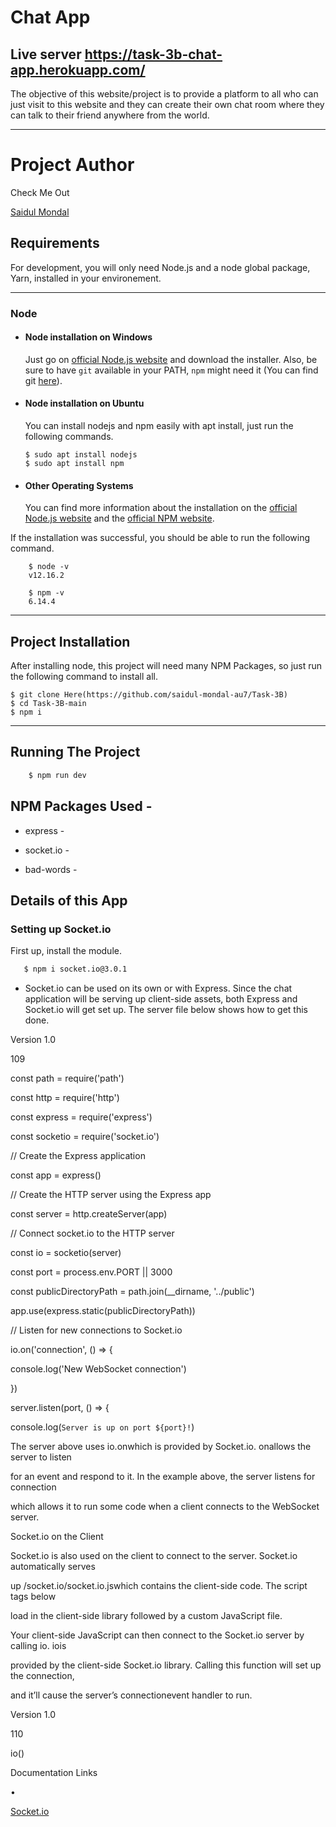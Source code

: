 # Chat App 

## Live server https://task-3b-chat-app.herokuapp.com/

The objective of this website/project is to provide a platform to all who can just visit to this website 
and they can create their own chat room where they can talk to their friend anywhere from the world.

---

# Project Author

Check Me Out

[Saidul Mondal](https://github.com/saidul-mondal-au7)

## Requirements

For development, you will only need Node.js and a node global package, Yarn, installed in your environement.

---

### Node
- #### Node installation on Windows

  Just go on [official Node.js website](https://nodejs.org/) and download the installer.
  Also, be sure to have `git` available in your PATH, `npm` might need it (You can find git [here](https://git-scm.com/)).

- #### Node installation on Ubuntu

  You can install nodejs and npm easily with apt install, just run the following commands.

      $ sudo apt install nodejs
      $ sudo apt install npm

- #### Other Operating Systems
  You can find more information about the installation on the [official Node.js website](https://nodejs.org/) and the [official NPM website](https://npmjs.org/).

If the installation was successful, you should be able to run the following command.

```
    $ node -v
    v12.16.2

    $ npm -v
    6.14.4
```
---

## Project Installation
  After installing node, this project will need many NPM Packages, so just run the following command to install all.

    $ git clone Here(https://github.com/saidul-mondal-au7/Task-3B)
    $ cd Task-3B-main
    $ npm i

---



## Running The Project

```sh
    $ npm run dev
```

## NPM Packages Used -

- express -

- socket.io - 

- bad-words -

## Details of this App

### Setting up Socket.io
First up, install the module.
```sh
   $ npm i socket.io@3.0.1
```
- Socket.io can be used on its own or with Express. Since the chat application will be
serving up client-side assets, both Express and Socket.io will get set up. The server file
below shows how to get this done.

Version 1.0

109





const path = require('path')

const http = require('http')

const express = require('express')

const socketio = require('socket.io')

// Create the Express application

const app = express()

// Create the HTTP server using the Express app

const server = http.createServer(app)

// Connect socket.io to the HTTP server

const io = socketio(server)

const port = process.env.PORT || 3000

const publicDirectoryPath = path.join(\_\_dirname, '../public')

app.use(express.static(publicDirectoryPath))

// Listen for new connections to Socket.io

io.on('connection', () => {

console.log('New WebSocket connection')

})

server.listen(port, () => {

console.log(`Server is up on port ${port}!`)

The server above uses io.onwhich is provided by Socket.io. onallows the server to listen

for an event and respond to it. In the example above, the server listens for connection

which allows it to run some code when a client connects to the WebSocket server.

Socket.io on the Client

Socket.io is also used on the client to connect to the server. Socket.io automatically serves

up /socket.io/socket.io.jswhich contains the client-side code. The script tags below

load in the client-side library followed by a custom JavaScript file.

<script src="/socket.io/socket.io.js"></script>

<script src="/js/chat.js"></script>

Your client-side JavaScript can then connect to the Socket.io server by calling io. iois

provided by the client-side Socket.io library. Calling this function will set up the connection,

and it’ll cause the server’s connectionevent handler to run.

Version 1.0

110





io()

Documentation Links

•

[Socket.io](https://socket.io/)
